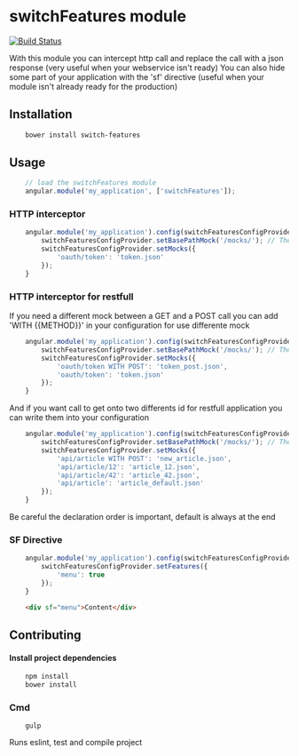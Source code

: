 switchFeatures module
================
[![Build Status](https://travis-ci.org/Aldorus/switchFeatures.svg)](https://travis-ci.org/Aldorus/switchFeatures)


With this module you can intercept http call and replace the call with a json response (very useful when your webservice isn't ready)
You can also hide some part of your application with the 'sf' directive (useful when your module isn't already ready for the production)

## Installation

```bash
    bower install switch-features
```

## Usage

```js
    // load the switchFeatures module
    angular.module('my_application', ['switchFeatures']);

```

### HTTP interceptor

```js
    angular.module('my_application').config(switchFeaturesConfigProvider) {
        switchFeaturesConfigProvider.setBasePathMock('/mocks/'); // The default base path where your mocks files are stored
        switchFeaturesConfigProvider.setMocks({
            'oauth/token': 'token.json'
        });
    }
```

### HTTP interceptor for restfull
If you need a different mock between a GET and a POST call you can add 'WITH {{METHOD}}' in your configuration for use differente mock


```js
    angular.module('my_application').config(switchFeaturesConfigProvider) {
        switchFeaturesConfigProvider.setBasePathMock('/mocks/'); // The default base path where your mocks files are stored
        switchFeaturesConfigProvider.setMocks({
            'oauth/token WITH POST': 'token_post.json',
            'oauth/token': 'token.json'
        });
    }
```

And if you want call to get onto two differents id for restfull application you can write them into your configuration
```js
    angular.module('my_application').config(switchFeaturesConfigProvider) {
        switchFeaturesConfigProvider.setBasePathMock('/mocks/'); // The default base path where your mocks files are stored
        switchFeaturesConfigProvider.setMocks({
            'api/article WITH POST': 'new_article.json',
            'api/article/12': 'article_12.json',
            'api/article/42': 'article_42.json',
            'api/article': 'article_default.json'
        });
    }
```
Be careful the declaration order is important, default is always at the end

### SF Directive
```js
    angular.module('my_application').config(switchFeaturesConfigProvider) {
        switchFeaturesConfigProvider.setFeatures({
            'menu': true
        });
    }
```

```html
    <div sf="menu">Content</div>
```


## Contributing

#### Install project dependencies
```bash
    npm install
    bower install
```

### Cmd
```
    gulp
``` 
Runs eslint, test and compile project
